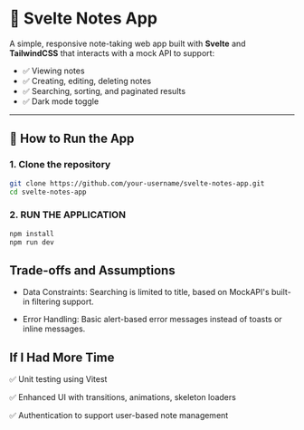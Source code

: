 # 📝 Svelte Notes App

A simple, responsive note-taking web app built with **Svelte** and **TailwindCSS** that interacts with a mock API to support:

- ✅ Viewing notes
- ✅ Creating, editing, deleting notes
- ✅ Searching, sorting, and paginated results
- ✅ Dark mode toggle

---

## 🚀 How to Run the App

### 1. Clone the repository

```bash
git clone https://github.com/your-username/svelte-notes-app.git
cd svelte-notes-app
```

### 2. RUN THE APPLICATION
```sh
npm install
npm run dev
```

## Trade-offs and Assumptions
- Data Constraints: Searching is limited to title, based on MockAPI's built-in filtering support.

- Error Handling: Basic alert-based error messages instead of toasts or inline messages.


## If I Had More Time

✅ Unit testing using Vitest

✅ Enhanced UI with transitions, animations, skeleton loaders

✅ Authentication to support user-based note management

